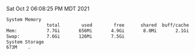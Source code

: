 Sat Oct  2 06:08:25 PM MDT 2021
```bash
System Memory
               total        used        free      shared  buff/cache   available
Mem:           7.7Gi       656Mi       4.9Gi       8.0Mi       2.1Gi       6.7Gi
Swap:          7.6Gi       126Mi       7.5Gi
System Storage
673M	.
```

